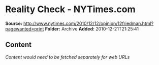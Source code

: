 # Reality Check - NYTimes.com

**Source:** http://www.nytimes.com/2010/12/12/opinion/12friedman.html?pagewanted=print
**Folder:** Archive
**Added:** 2010-12-21T21:25:41




## Content
*Content would need to be fetched separately for web URLs*
